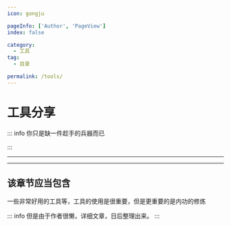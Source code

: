 ```yaml
---
icon: gongju

pageInfo: ['Author', 'PageView']
index: false

category:
  - 工具
tag:
  - 目录

permalink: /tools/
---
```


# 工具分享

::: info 你只是缺一件趁手的兵器而已

:::

---

<Catalog base='/tools/' />

---

## 该章节应当包含

一些非常好用的工具等，工具的使用是很重要，但是更重要的是内功的修炼

::: info
但是由于作者很懒，详细文章，日后整理出来。
:::
